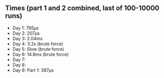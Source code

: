 ## Times (part 1 and 2 combined, last of 100-10000 runs)
- Day 1: 795µs
- Day 2: 207µs
- Day 3: 2.04ms
- Day 4: 3.2s (brute force)
- Day 5: Slow (brute force)
- Day 6: 14.8ms (brute force)
- Day 7:
- Day 8:
- Day 9: Part 1: 387µs
